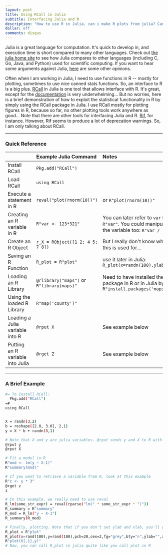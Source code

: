 ```yaml
---
layout: post
title: Using RCall in Julia
subtitle: Interfacing Julia and R
description: "How to use R in Julia. can i make R plots from julia? Can I pass data to and from R and Julia? example Rcall Julia. "
dollar: off
comments: disqus
---
```


Julia is a great language for computation. It's quick to develop in, and execution time is short compared to many other languages. Check out [the julia home site][1] to see how Julia compares to other languages (including C, Go, Java, and Python) used for scientific computing. If you want to hear some arguments against Julia, [here][3] are some other opinions.

Often when I am working in Julia, I need to use functions in R -- mostly for plotting, sometimes to use nice canned stats functions. So, an interface to R is a big plus. [RCall][6] in Julia is one tool that allows interface with R. It's great, except for the [documentation][4] is very underwhelming... But no worries, here is a brief demonstration of how to exploit the statistical functionality in R by simply using the RCall package in Julia. I use RCall mostly for plotting figures in R, because so far, no other plotting tools work anywhere as good... Note that there are other tools for interfacing Julia and R. [Rif][5], for instance. However, Rif seems to produce a lot of deprecation warnings. So, I am only talking about RCall.


***

### Quick Reference

| | Example Julia Command | Notes |
|:---|:---|:---|
|Install RCall| `Pkg.add("RCall")` | |
|Load RCall | `using RCall`| |
|Execute a statement in R| `reval("plot(rnorm(10))")` | or `R"plot(rnorm(10))"` |
|Creating an R variable in R| `R"var <- 123*321"`| You can later refer to `var` by `R"var"`. You could manipulate the variable too: `R"var / 100"`|
|Create an R Object| `r_X = RObject([1 2; 4 5; 7 8])`| But I really don't know what this is used for... |
|Saving an R Function | `R_plot = R"plot"` | use it later in Julia: `R_plot(x=randn(100),ylab='')` |
|Loading an R Library| `@rlibrary("maps")` or `R"library(maps)"` | Need to have installed the package in R or in Julia by `R"install.packages('maps')"`|
|Using the loaded R Library| `R"map('county')"` | |
|Loading a Julia variable into R| `@rput X` | See example below |
|Putting an R variable into Julia| `@rget Z` | See example below |

***

### A Brief Example

```bash
#= To Install RCall:
  Pkg.add("RCall")
=#
using RCall


X = randn(3,2)
b = reshape([2.0, 3.0], 2,1)
y = X * b + randn(3,1)

# Note that X and y are julia variables. @rput sends y and X to R with the same names
@rput y
@rput X

# Fit a model in R
R"mod <- lm(y ~ X-1)"
R"summary(mod)"

# If you want to retrieve a variable from R, look at this example
R"z <- y * 3"
@rget z
z

# In this example, we really need to use reval
R_lm(some_str_expr) = reval(rparse("lm(" * some_str_expr * ")"))
R_summary = R"summary"
R_mod = R_lm("y ~ X-1")
R_summary(R_mod)

# Finally, plotting. Note that if you don't set ylab and xlab, you'll get a very messy plot...
R_plot = R"plot"
R_plot(x=rand(100),y=rand(100),pch=20,cex=2,fg="grey",bty="n",ylab="",xlab="")
R"plot(X[,1],y)"
# Now, you can call R_plot in julia quite like you call plot in R
```


[1]: http://julialang.org/#high-performance-jit-compiler
[2]: https://dahl.byu.edu/software/jvmr/
[3]: https://darrenjw.wordpress.com/2013/12/23/scala-as-a-platform-for-statistical-computing-and-data-science/
[4]: http://rcalljl.readthedocs.org/en/latest/api/RCall/#macro___rget.1
[5]: https://github.com/lgautier/Rif.jl
[6]: https://github.com/JuliaStats/RCall.jl

<!--
As a statistics grad student, I have dabbled around in various language to figure out what my niche is. During my masters and undergrad, I coded quite exclusively in R, sometimes interfacing with C, and occasionally using SAS for things like multivariate analysis and mixed effects models. I even used a little Scala when I first started working with David Dahl (my advisor at BYU). When I began my PhD (at UC - Santa Cruz) last year I took a Bayesian nonparametrics course, I learned that while I really like R (what statistician doesn't?), I needed to get very comfortable with other languages. The goal was to become as conversant in those languages as I was in R. So, for my BNP course, I coded a couple of assignments in C++, and another couple in Julia. Quite a fun learning experience! I continued to use armadillo with OpenBLAS for C++, interfacing from R to get some interactivity, and nice plots.

I've recently decided to revisit Scala and Julia. I think that only by actually coding things regularly, can I really figure out what suits my needs as a young budding statistician the most. For practical reasons, I still need the interface with R. For parsing data, exploratory analysis, and easy and publication ready plotting! I've written quite a few handy functions for plotting posterior distributions in `R`. So, instead of letting them go to waste, I'd like to keep them around. Scala has a great solution to interfacing to R - [JVMR][2]. Written by David Dahl, actually! You drop a `jar` in your `lib` directory and off you go. And the documentation is quite comprehensive and easy to follow. With Julia, there's also... -->



